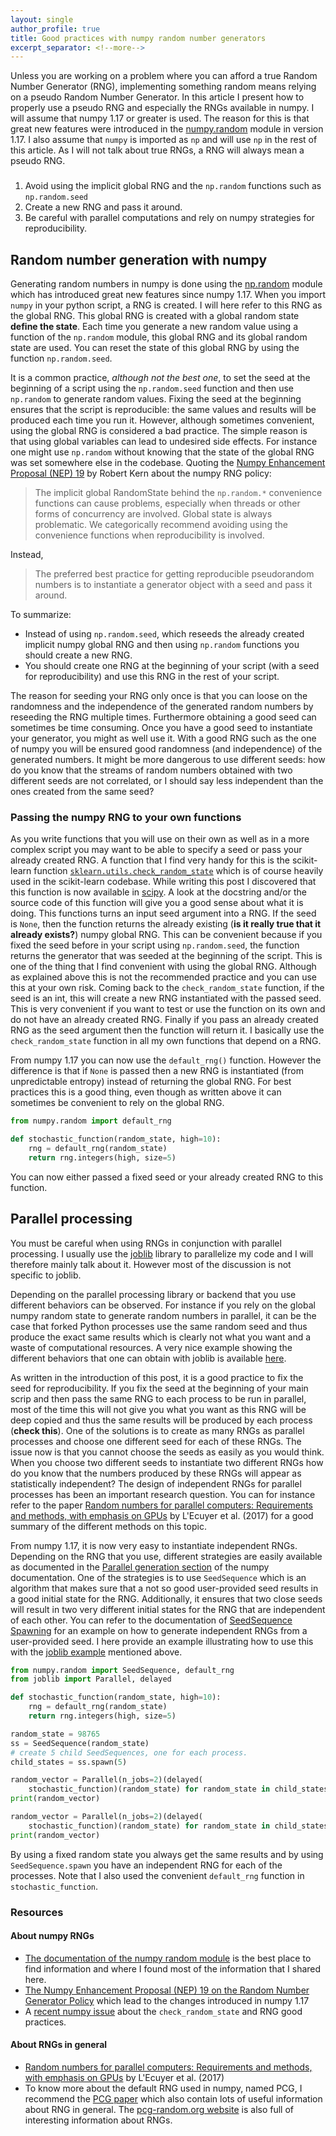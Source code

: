 ```yaml
---
layout: single
author_profile: true
title: Good practices with numpy random number generators
excerpt_separator: <!--more-->
---
```


Unless you are working on a problem where you can afford a true Random Number Generator (RNG), implementing something random means relying on a pseudo Random Number Generator. In this article I present how to properly use a pseudo RNG and especially the RNGs available in numpy. <!--more--> I will assume that numpy 1.17 or greater is used. The reason for this is that great new features were introduced in the [numpy.random](https://numpy.org/doc/1.18/reference/random/index.html) module in version 1.17. I also assume that `numpy` is imported as `np` and will use `np` in the rest of this article. As I will not talk about true RNGs, a RNG will always mean a pseudo RNG.

<!---
A lot of computation in machine learning rely on randomness, including data generation, data preprocessing, cross-validation, optimization algorithms such as stochastic gradient descent, random initialization (for instance for neural networks). One also wants to know whether his results hold independently of this randomness. Specifically, the results will most likely be true on average or with great probability. To assess the performance of his algorithm or idea, one usually repeats the experiment several times.

Finally, we want to be able to reproduce our results, for the sake of science but also more simply for the sake of our jobs of debuggers.
-->

### 
1. Avoid using the implicit global RNG and the `np.random` functions such as `np.random.seed`
2. Create a new RNG and pass it around.
3. Be careful with parallel computations and rely on numpy strategies for reproducibility.

## Random number generation with numpy
Generating random numbers in numpy is done using the [np.random](https://numpy.org/doc/1.18/reference/random/index.html) module which has introduced great new features since numpy 1.17. When you import `numpy` in your python script, a RNG is created. I will here refer to this RNG as the global RNG. This global RNG is created with a global random state **define the state**. Each time you generate a new random value using a function of the `np.random` module, this global RNG and its global random state are used. You can reset the state of this global RNG by using the function `np.random.seed`.

It is a common practice, *although not the best one*, to set the seed at the beginning of a script using the `np.random.seed` function and then use `np.random` to generate random values. Fixing the seed at the beginning ensures that the script is reproducible: the same values and results will be produced each time you run it. However, although sometimes convenient, using the global RNG is considered a bad practice. The simple reason is that using global variables can lead to undesired side effects. For instance one might use `np.random` without knowing that the state of the global RNG was set somewhere else in the codebase. Quoting the [Numpy Enhancement Proposal (NEP) 19](https://numpy.org/neps/nep-0019-rng-policy.html) by Robert Kern about the numpy RNG policy:

> The implicit global RandomState behind the `np.random.*` convenience functions can cause problems, especially when threads or other forms of concurrency are involved. Global state is always problematic. We categorically recommend avoiding using the convenience functions when reproducibility is involved.

Instead,

> The preferred best practice for getting reproducible pseudorandom numbers is to instantiate a generator object with a seed and pass it around.

To summarize:
* Instead of using `np.random.seed`, which reseeds the already created implicit numpy global RNG and then using `np.random` functions you should create a new RNG.
* You should create one RNG at the beginning of your script (with a seed for reproducibility) and use this RNG in the rest of your script.

The reason for seeding your RNG only once is that you can loose on the randomness and the independence of the generated random numbers by reseeding the RNG multiple times. Furthermore obtaining a good seed can sometimes be time consuming. Once you have a good seed to instantiate your generator, you might as well use it. With a good RNG such as the one of numpy you will be ensured good randomness (and independence) of the generated numbers. It might be more dangerous to use different seeds: how do you know that the streams of random numbers obtained with two different seeds are not correlated, or I should say less independent than the ones created from the same seed?

### Passing the numpy RNG to your own functions
As you write functions that you will use on their own as well as in a more complex script you may want to be able to specify a seed or pass your already created RNG. A function that I find very handy for this is the scikit-learn function [`sklearn.utils.check_random_state`](https://scikit-learn.org/stable/modules/generated/sklearn.utils.check_random_state.html) which is of course heavily used in the scikit-learn codebase. While writing this post I discovered that this function is now available in [scipy](https://github.com/scipy/scipy/blob/master/scipy/_lib/_util.py#L173). A look at the docstring and/or the source code of this function will give you a good sense about what it is doing. This functions turns an input seed argument into a RNG. If the seed is `None`, then the function returns the already existing (**is it really true that it already exists?**) numpy global RNG. This can be convenient because if you fixed the seed before in your script using `np.random.seed`, the function returns the generator that was seeded at the beginning of the script. This is one of the thing that I find convenient with using the global RNG. Although as explained above this is not the recommended practice and you can use this at your own risk. Coming back to the `check_random_state` function, if the seed is an int, this will create a new RNG instantiated with the passed seed. This is very convenient if you want to test or use the function on its own and do not have an already created RNG. Finally if you pass an already created RNG as the seed argument then the function will return it. I basically use the `check_random_state` function in all my own functions that depend on a RNG.

From numpy 1.17 you can now use the `default_rng()` function. However the difference is that if `None` is passed then a new RNG is instantiated (from unpredictable entropy) instead of returning the global RNG. For best practices this is a good thing, even though as written above it can sometimes be convenient to rely on the global RNG.

```python
from numpy.random import default_rng

def stochastic_function(random_state, high=10):
    rng = default_rng(random_state)
    return rng.integers(high, size=5)
```
You can now either passed a fixed seed or your already created RNG to this function.

## Parallel processing

You must be careful when using RNGs in conjunction with parallel processing. I usually use the [joblib](https://joblib.readthedocs.io/en/latest/index.htl) library to parallelize my code and I will therefore mainly talk about it. However most of the discussion is not specific to joblib.

Depending on the parallel processing library or backend that you use different behaviors can be observed. For instance if you rely on the global numpy random state to generate random numbers in parallel, it can be the case that forked Python processes use the same random seed and thus produce the exact same results which is clearly not what you want and a waste of computational resources. A very nice example showing the different behaviors that one can obtain with joblib is available [here](https://joblib.readthedocs.io/en/latest/auto_examples/parallel_random_state.html).

As written in the introduction of this post, it is a good practice to fix the seed for reproducibility. If you fix the seed at the beginning of your main scrip and then pass the same RNG to each process to be run in parallel, most of the time this will not give you what you want as this RNG will be deep copied and thus the same results will be produced by each process (**check this**). One of the solutions is to create as many RNGs as parallel processes and choose one different seed for each of these RNGs. The issue now is that you cannot choose the seeds as easily as you would think. When you choose two different seeds to instantiate two different RNGs how do you know that the numbers produced by these RNGs will appear as statistically independent? The design of independent RNGs for parallel processes has been an important research question. You can for instance refer to the paper [Random numbers for parallel computers: Requirements and methods, with emphasis on GPUs](https://www.sciencedirect.com/science/article/pii/S0378475416300829) by L'Ecuyer et al. (2017) for a good summary of the different methods on this topic.

From numpy 1.17, it is now very easy to instantiate independent RNGs. Depending on the RNG that you use, different strategies are easily available as documented in the [Parallel generation section](https://docs.scipy.org/doc/numpy/reference/random/index.html?highlight=numpy%20random#parallel-generation) of the numpy documentation. One of the strategies is to use `SeedSequence` which is an algorithm that makes sure that a not so good user-provided seed results in a good initial state for the RNG. Additionally, it ensures that two close seeds will result in two very different initial states for the RNG that are independent of each other. You can refer to the documentation of [SeedSequence Spawning](https://docs.scipy.org/doc/numpy/reference/random/parallel.html#seedsequence-spawning) for an example on how to generate independent RNGs from a user-provided seed. I here provide an example illustrating how to use this with the [joblib example](https://joblib.readthedocs.io/en/latest/auto_examples/parallel_random_state.html#fixing-the-random-state-to-obtain-deterministic-results) mentioned above.


```python
from numpy.random import SeedSequence, default_rng
from joblib import Parallel, delayed

def stochastic_function(random_state, high=10):
    rng = default_rng(random_state)
    return rng.integers(high, size=5)

random_state = 98765
ss = SeedSequence(random_state)
# create 5 child SeedSequences, one for each process.
child_states = ss.spawn(5)

random_vector = Parallel(n_jobs=2)(delayed(
    stochastic_function)(random_state) for random_state in child_states)
print(random_vector)

random_vector = Parallel(n_jobs=2)(delayed(
    stochastic_function)(random_state) for random_state in child_states)
print(random_vector)
```

By using a fixed random state you always get the same results and by using `SeedSequence.spawn` you have an independent RNG for each of the processes. Note that I also used the convenient `default_rng` function in `stochastic_function`.

### Resources

#### About numpy RNGs
* [The documentation of the numpy random module](https://docs.scipy.org/doc/numpy/reference/random/index.html?highlight=numpy%20random) is the best place to find information and where I found most of the information that I shared here.
* [The Numpy Enhancement Proposal (NEP) 19 on the Random Number Generator Policy](https://numpy.org/neps/nep-0019-rng-policy.html) which lead to the changes introduced in numpy 1.17
* A [recent numpy issue](https://github.com/numpy/numpy/issues/15322) about the `check_random_state` and RNG good practices.

#### About RNGs in general
* [Random numbers for parallel computers: Requirements and methods, with emphasis on GPUs](https://www.sciencedirect.com/science/article/pii/S0378475416300829) by L'Ecuyer et al. (2017)
* To know more about the default RNG used in numpy, named PCG, I recommend the [PCG paper](https://www.pcg-random.org/paper.html) which also contain lots of useful information about RNG in general. The [pcg-random.org website](https://www.pcg-random.org) is also full of interesting information about RNGs.